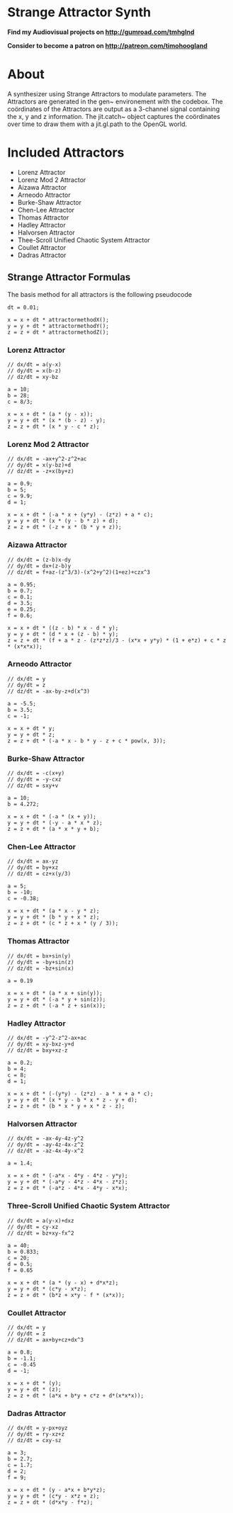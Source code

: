 # Strange Attractor Synth

**Find my Audiovisual projects on http://gumroad.com/tmhglnd**

**Consider to become a patron on http://patreon.com/timohoogland**

# About

A synthesizer using Strange Attractors to modulate parameters. The Attractors are generated in the gen~ environement with the codebox. The coördinates of the Attractors are output as a 3-channel signal containing the x, y and z information. The jit.catch~ object captures the coördinates over time to draw them with a jit.gl.path to the OpenGL world.

# Included Attractors

- Lorenz Attractor
- Lorenz Mod 2 Attractor
- Aizawa Attractor
- Arneodo Attractor
- Burke-Shaw Attractor
- Chen-Lee Attractor
- Thomas Attractor
- Hadley Attractor
- Halvorsen Attractor
- Thee-Scroll Unified Chaotic System Attractor
- Coullet Attractor
- Dadras Attractor

## Strange Attractor Formulas

The basis method for all attractors is the following pseudocode
```
dt = 0.01;

x = x + dt * attractormethodX();
y = y + dt * attractormethodY();
z = z + dt * attractormethodZ();
```

### Lorenz Attractor
```
// dx/dt = a(y-x)
// dy/dt = x(b-z)
// dz/dt = xy-bz

a = 10;
b = 28;
c = 8/3;

x = x + dt * (a * (y - x));
y = y + dt * (x * (b - z) - y);
z = z + dt * (x * y - c * z);
```
<!--
### Lorenz Mod 1 Attractor
```
// dx/dt = -ax+y^2-z^2+ac
// dy/dt = x(y-bz)+d
// dz/dt = z+x(by+z)

a = 0.1;
b = 4;
c = 14;
d = 0.08;

x = x + dt * (-a * x + (y*y) - (z*z) + a * c);
y = y + dt * (x * (y - b * z) + d);
z = z + dt * (z + x * (b * y + z));
``` 
-->
### Lorenz Mod 2 Attractor
```
// dx/dt = -ax+y^2-z^2+ac
// dy/dt = x(y-bz)+d
// dz/dt = -z+x(by+z)

a = 0.9;
b = 5;
c = 9.9;
d = 1;

x = x + dt * (-a * x + (y*y) - (z*z) + a * c);
y = y + dt * (x * (y - b * z) + d);
z = z + dt * (-z + x * (b * y + z));
```

### Aizawa Attractor
```
// dx/dt = (z-b)x-dy 
// dy/dt = dx+(z-b)y 
// dz/dt = f+az-(z^3/3)-(x^2+y^2)(1+ez)+czx^3

a = 0.95;
b = 0.7;
c = 0.1;
d = 3.5;
e = 0.25;
f = 0.6;

x = x + dt * ((z - b) * x - d * y);
y = y + dt * (d * x + (z - b) * y);
z = z + dt * (f + a * z - (z*z*z)/3 - (x*x + y*y) * (1 + e*z) + c * z * (x*x*x));
```

### Arneodo Attractor
```
// dx/dt = y
// dy/dt = z
// dz/dt = -ax-by-z+d(x^3)

a = -5.5;
b = 3.5;
c = -1;

x = x + dt * y;
y = y + dt * z;
z = z + dt * (-a * x - b * y - z + c * pow(x, 3));
```

### Burke-Shaw Attractor
```
// dx/dt = -c(x+y)
// dy/dt = -y-cxz
// dz/dt = sxy+v

a = 10;
b = 4.272;

x = x + dt * (-a * (x + y));
y = y + dt * (-y - a * x * z);
z = z + dt * (a * x * y + b);
```
<!--
Needs Fixing

### Chen - Celikovsky Attractor
```
// dx/dt = a(y-x)
// dy/dt = -xz+cy
// dz/dt = xy-bz

a = 36;
b = 3;
c = 20;

x = x + dt * (a * (y - x));
y = y + dt * (-x * z + c * y);
z = z + dt * (x * y - b * z);
```
-->
### Chen-Lee Attractor
```
// dx/dt = ax-yz
// dy/dt = by+xz
// dz/dt = cz+x(y/3)

a = 5;
b = -10;
c = -0.38;

x = x + dt * (a * x - y * z);
y = y + dt * (b * y + x * z);
z = z + dt * (c * z + x * (y / 3));
```

### Thomas Attractor
```
// dx/dt = bx+sin(y)
// dy/dt = -by+sin(z)
// dz/dt = -bz+sin(x)

a = 0.19

x = x + dt * (a * x + sin(y));
y = y + dt * (-a * y + sin(z));
z = z + dt * (-a * z + sin(x));
```

### Hadley Attractor
```
// dx/dt = -y^2-z^2-ax+ac
// dy/dt = xy-bxz-y+d
// dz/dt = bxy+xz-z

a = 0.2;
b = 4;
c = 8;
d = 1;

x = x + dt * (-(y*y) - (z*z) - a * x + a * c);
y = y + dt * (x * y - b * x * z - y + d);
z = z + dt * (b * x * y + x * z - z);
```

### Halvorsen Attractor
```
// dx/dt = -ax-4y-4z-y^2
// dy/dt = -ay-4z-4x-z^2
// dz/dt = -az-4x-4y-x^2

a = 1.4;

x = x + dt * (-a*x - 4*y - 4*z - y*y);
y = y + dt * (-a*y - 4*z - 4*x - z*z);
z = z + dt * (-a*z - 4*x - 4*y - x*x);
```

### Three-Scroll Unified Chaotic System Attractor
```
// dx/dt = a(y-x)+dxz
// dy/dt = cy-xz
// dz/dt = bz+xy-fx^2

a = 40;
b = 0.833;
c = 20;
d = 0.5;
f = 0.65

x = x + dt * (a * (y - x) + d*x*z);
y = y + dt * (c*y - x*z);
z = z + dt * (b*z + x*y - f * (x*x));
```

### Coullet Attractor
```
// dx/dt = y
// dy/dt = z
// dz/dt = ax+by+cz+dx^3

a = 0.8;
b = -1.1;
c = -0.45
d = -1;

x = x + dt * (y);
y = y + dt * (z);
z = z + dt * (a*x + b*y + c*z + d*(x*x*x));
```

### Dadras Attractor
```
// dx/dt = y-px+oyz
// dy/dt = ry-xz+z
// dz/dt = cxy-sz

a = 3;
b = 2.7;
c = 1.7;
d = 2;
f = 9;

x = x + dt * (y - a*x + b*y*z);
y = y + dt * (c*y - x*z + z);
z = z + dt * (d*x*y - f*z);
```